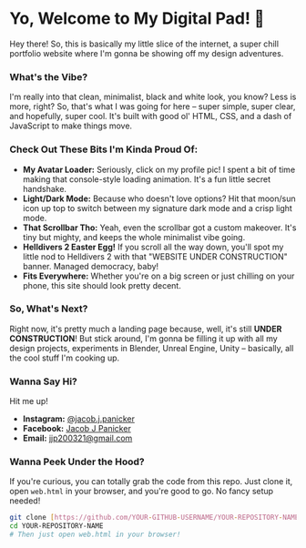 # Yo, Welcome to My Digital Pad! 👋

Hey there! So, this is basically my little slice of the internet, a super chill portfolio website where I'm gonna be showing off my design adventures.

### What's the Vibe?

I'm really into that clean, minimalist, black and white look, you know? Less is more, right? So, that's what I was going for here – super simple, super clear, and hopefully, super cool. It's built with good ol' HTML, CSS, and a dash of JavaScript to make things move.

### Check Out These Bits I'm Kinda Proud Of:

* **My Avatar Loader:** Seriously, click on my profile pic! I spent a bit of time making that console-style loading animation. It's a fun little secret handshake.
* **Light/Dark Mode:** Because who doesn't love options? Hit that moon/sun icon up top to switch between my signature dark mode and a crisp light mode.
* **That Scrollbar Tho:** Yeah, even the scrollbar got a custom makeover. It's tiny but mighty, and keeps the whole minimalist vibe going.
* **Helldivers 2 Easter Egg!** If you scroll all the way down, you'll spot my little nod to Helldivers 2 with that "WEBSITE UNDER CONSTRUCTION" banner. Managed democracy, baby!
* **Fits Everywhere:** Whether you're on a big screen or just chilling on your phone, this site should look pretty decent.

### So, What's Next?

Right now, it's pretty much a landing page because, well, it's still **UNDER CONSTRUCTION**! But stick around, I'm gonna be filling it up with all my design projects, experiments in Blender, Unreal Engine, Unity – basically, all the cool stuff I'm cooking up.

### Wanna Say Hi?

Hit me up!

* **Instagram:** [@jacob.j.panicker](https://www.instagram.com/jacob.j.panicker/)
* **Facebook:** [Jacob J Panicker](https://www.facebook.com/jacob.j.panicker/)
* **Email:** [jjp200321@gmail.com](mailto:jjp200321@gmail.com)

### Wanna Peek Under the Hood?

If you're curious, you can totally grab the code from this repo. Just clone it, open `web.html` in your browser, and you're good to go. No fancy setup needed!

```bash
git clone [https://github.com/YOUR-GITHUB-USERNAME/YOUR-REPOSITORY-NAME.git](https://github.com/YOUR-GITHUB-USERNAME/YOUR-REPOSITORY-NAME.git)
cd YOUR-REPOSITORY-NAME
# Then just open web.html in your browser!
